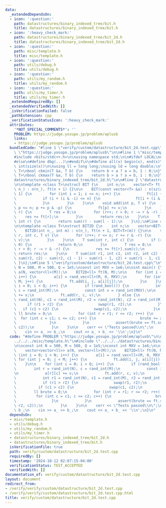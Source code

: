 ```yaml
---
data:
  _extendedDependsOn:
  - icon: ':question:'
    path: datastructures/binary_indexed_tree/bit.h
    title: datastructures/binary_indexed_tree/bit.h
  - icon: ':heavy_check_mark:'
    path: datastructures/binary_indexed_tree/bit_2d.h
    title: datastructures/binary_indexed_tree/bit_2d.h
  - icon: ':question:'
    path: misc/template.h
    title: misc/template.h
  - icon: ':question:'
    path: utils/debug.h
    title: utils/debug.h
  - icon: ':question:'
    path: utils/my_random.h
    title: utils/my_random.h
  - icon: ':question:'
    path: utils/my_timer.h
    title: utils/my_timer.h
  _extendedRequiredBy: []
  _extendedVerifiedWith: []
  _isVerificationFailed: false
  _pathExtension: cpp
  _verificationStatusIcon: ':heavy_check_mark:'
  attributes:
    '*NOT_SPECIAL_COMMENTS*': ''
    PROBLEM: https://judge.yosupo.jp/problem/aplusb
    links:
    - https://judge.yosupo.jp/problem/aplusb
  bundledCode: "#line 1 \"verify/custom/datastructure/bit_2d.test.cpp\"\n#define PROBLEM\
    \ \"https://judge.yosupo.jp/problem/aplusb\"\n\n#line 1 \"misc/template.h\"\n\
    #include <bits/stdc++.h>\n\nusing namespace std;\n\n#ifdef LOCAL\n#include <utils>\n\
    #else\n#define dbg(...)\n#endif\n\n#define all(x) begin(x), end(x)\n#define sz(x)\
    \ int(size(x))\n\nusing ll = long long;\nusing ld = long double;\n\ntemplate <class\
    \ T>\nbool ckmin(T &a, T b) {\n    return b < a ? a = b, 1 : 0;\n}\ntemplate <class\
    \ T>\nbool ckmax(T &a, T b) {\n    return b > a ? a = b, 1 : 0;\n}\n#line 2 \"\
    datastructures/binary_indexed_tree/bit_2d.h\"\n\n#line 2 \"datastructures/binary_indexed_tree/bit.h\"\
    \n\ntemplate <class T>\nstruct BIT {\n    int n;\n    vector<T> ft;\n\n    BIT(int\
    \ n_) : n(n_), ft(n + 1) {}\n\n    BIT(const vector<T> &a) : n(sz(a)), ft(n +\
    \ 1) {\n        for (int i = 1; i <= n; i++) {\n            ft[i] += a[i - 1];\n\
    \            if (i + (i & -i) <= n) {\n                ft[i + (i & -i)] += ft[i];\n\
    \            }\n        }\n    }\n\n    void add(int p, T v) {\n        for (p++;\
    \ p <= n; p += p & -p) {\n            ft[p] += v;\n        }\n    }\n\n    T sum(int\
    \ r) {\n        T res = 0;\n        for (r++; r > 0; r -= r & -r) {\n        \
    \    res += ft[r];\n        }\n        return res;\n    }\n\n    T sum(int l,\
    \ int r) {\n        return sum(r) - sum(l - 1);\n    }\n};\n#line 4 \"datastructures/binary_indexed_tree/bit_2d.h\"\
    \n\ntemplate <class T>\nstruct BIT2D {\n    int n;\n    vector<BIT<T>> ft;\n\n\
    \    BIT2D(int n_, int m) : n(n_), ft(n + 1, BIT<T>(m)) {}\n\n    void add(int\
    \ r, int c, T v) {\n        for (r++; r <= n; r += r & -r) {\n            ft[r].add(c,\
    \ v);\n        }\n    }\n\n    T sum(int r, int c) {\n        if (r < 0 || c <\
    \ 0) {\n            return 0;\n        }\n        T res = 0;\n        for (r++;\
    \ r > 0; r -= r & -r) {\n            res += ft[r].sum(c);\n        }\n       \
    \ return res;\n    }\n\n    T sum(int r1, int c1, int r2, int c2) {\n        return\
    \ sum(r2, c2) - sum(r2, c1 - 1) - sum(r1 - 1, c2) + sum(r1 - 1, c1 - 1);\n   \
    \ }\n};\n#line 5 \"verify/custom/datastructure/bit_2d.test.cpp\"\n\nconst int\
    \ N = 500, M = 500, Q = 1e5;\nconst int MXV = 1e6;\n\nint main() {\n    vector<vector<ll>>\
    \ a(N, vector<ll>(M));\n    BIT2D<ll> ft(N, M);\n\n    for (int i = 0; i < N;\
    \ i++) {\n        a[i] = rand_vec<ll>(M, 0, MXV);\n        for (int j = 0; j <\
    \ M; j++) {\n            ft.add(i, j, a[i][j]);\n        }\n    }\n\n    for (int\
    \ i = 0; i < Q; i++) {\n        if (rand_bool()) {\n            int r = rand_int(N),\
    \ c = rand_int(M);\n            const int v = rand_int(MXV);\n\n            a[r][c]\
    \ += v;\n            ft.add(r, c, v);\n        } else {\n            int r1 =\
    \ rand_int(N), c1 = rand_int(M), r2 = rand_int(N), c2 = rand_int(M);\n       \
    \     if (r1 > r2) {\n                swap(r1, r2);\n            }\n         \
    \   if (c1 > c2) {\n                swap(c1, c2);\n            }\n           \
    \ ll brute = 0;\n            for (int r = r1; r <= r2; r++) {\n              \
    \  for (int c = c1; c <= c2; c++) {\n                    brute += a[r][c];\n \
    \               }\n            }\n            assert(brute == ft.sum(r1, c1, r2,\
    \ c2));\n        }\n    }\n\n    cerr << \"Tests passed\\n\";\n    int a_, b_;\n\
    \    cin >> a_ >> b_;\n    cout << a_ + b_ << '\\n';\n}\n"
  code: "#define PROBLEM \"https://judge.yosupo.jp/problem/aplusb\"\n\n#include \"\
    ../../../misc/template.h\"\n#include \"../../../datastructures/binary_indexed_tree/bit_2d.h\"\
    \n\nconst int N = 500, M = 500, Q = 1e5;\nconst int MXV = 1e6;\n\nint main() {\n\
    \    vector<vector<ll>> a(N, vector<ll>(M));\n    BIT2D<ll> ft(N, M);\n\n    for\
    \ (int i = 0; i < N; i++) {\n        a[i] = rand_vec<ll>(M, 0, MXV);\n       \
    \ for (int j = 0; j < M; j++) {\n            ft.add(i, j, a[i][j]);\n        }\n\
    \    }\n\n    for (int i = 0; i < Q; i++) {\n        if (rand_bool()) {\n    \
    \        int r = rand_int(N), c = rand_int(M);\n            const int v = rand_int(MXV);\n\
    \n            a[r][c] += v;\n            ft.add(r, c, v);\n        } else {\n\
    \            int r1 = rand_int(N), c1 = rand_int(M), r2 = rand_int(N), c2 = rand_int(M);\n\
    \            if (r1 > r2) {\n                swap(r1, r2);\n            }\n  \
    \          if (c1 > c2) {\n                swap(c1, c2);\n            }\n    \
    \        ll brute = 0;\n            for (int r = r1; r <= r2; r++) {\n       \
    \         for (int c = c1; c <= c2; c++) {\n                    brute += a[r][c];\n\
    \                }\n            }\n            assert(brute == ft.sum(r1, c1,\
    \ r2, c2));\n        }\n    }\n\n    cerr << \"Tests passed\\n\";\n    int a_,\
    \ b_;\n    cin >> a_ >> b_;\n    cout << a_ + b_ << '\\n';\n}\n"
  dependsOn:
  - misc/template.h
  - utils/debug.h
  - utils/my_random.h
  - utils/my_timer.h
  - datastructures/binary_indexed_tree/bit_2d.h
  - datastructures/binary_indexed_tree/bit.h
  isVerificationFile: true
  path: verify/custom/datastructure/bit_2d.test.cpp
  requiredBy: []
  timestamp: '2024-10-12 02:07:15-04:00'
  verificationStatus: TEST_ACCEPTED
  verifiedWith: []
documentation_of: verify/custom/datastructure/bit_2d.test.cpp
layout: document
redirect_from:
- /verify/verify/custom/datastructure/bit_2d.test.cpp
- /verify/verify/custom/datastructure/bit_2d.test.cpp.html
title: verify/custom/datastructure/bit_2d.test.cpp
---
```

